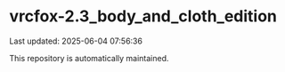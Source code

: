 # vrcfox-2.3_body_and_cloth_edition

Last updated: 2025-06-04 07:56:36

This repository is automatically maintained.
